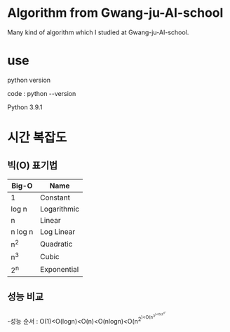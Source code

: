 # Algorithm from Gwang-ju-AI-school
Many kind of algorithm which I studied at Gwang-ju-AI-school.


# use
python version

code : python --version

Python 3.9.1

# 시간 복잡도

## 빅(O) 표기법
|**Big-O**|**Name**|
|------|---|
|1|Constant|
|log n|Logarithmic|
|n|Linear|
|n log n|Log Linear|
|n<sup>2|Quadratic|
|n<sup>3|Cubic|
|2<sup>n|Exponential|

## 성능 비교
-성능 순서 : O(1)<O(logn)<O(n)<O(nlogn)<O(n<sup>2<sup>)<O(n<sup>3<sup>)<O(2<sup>n<sup>)
